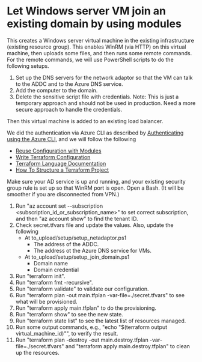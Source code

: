 # Let Windows server VM join an existing domain by using modules

This creates a Windows server virtual machine in the existing infrastructure (existing resource group). This enables WinRM (via HTTP) on this virtual machine, then uploads some files, and then runs some remote commands. For the remote commands, we will use PowerShell scripts to do the following setups.

1. Set up the DNS servers for the network adaptor so that the VM can talk to the ADDC and to the Azure DNS service.
2. Add the computer to the domain.
3. Delete the sensitive script file with credentials.  Note: This is just a temporary approach and should not be used in production. Need a more secure approach to handle the credentials.

Then this virtual machine is added to an existing load balancer.

We did the authentication via Azure CLI as described by [Authenticating using the Azure CLI](https://registry.terraform.io/providers/hashicorp/azuread/latest/docs/guides/azure_cli), and we will follow the following

- [Reuse Configuration with Modules](https://learn.hashicorp.com/collections/terraform/modules?utm_source=WEBSITE&utm_medium=WEB_IO&utm_offer=ARTICLE_PAGE&utm_content=DOCS)
- [Write Terraform Configuration](https://learn.hashicorp.com/collections/terraform/configuration-language)
- [Terraform Language Documentation](https://www.terraform.io/language)
- [How To Structure a Terraform Project](https://www.digitalocean.com/community/tutorials/how-to-structure-a-terraform-project)

Make sure your AD service is up and running, and your existing security group rule is set up so that WinRM port is open. Open a Bash. (It will be smoother if you are disconnected from VPN.)

1. Run "az account set --subscription <subscription_id_or_subscription_name>" to set correct subscription, and then "az account show" to find the tenant ID.
2. Check secret.tfvars file and update the values. Also, update the following
   - At to_upload/setup/setup_netadaptor.ps1
      - The address of the ADDC.
      - The address ot the Azure DNS service for VMs.
   - At to_upload/setup/setup_join_domain.ps1
      - Domain name
      - Domain credential
3. Run "terraform init".
4. Run "terraform fmt -recursive".
5. Run "terraform validate" to validate our configuration.
6. Run "terraform plan -out main.tfplan -var-file=./secret.tfvars" to see what will be provisioned.
7. Run "terraform apply main.tfplan" to do the provisioning.
8. Run "terraform show" to see the new state.
9. Run "terraform state list" to see the latest list of resources managed.
10. Run some output commands, e.g., "echo "$(terraform output virtual_machine_id)"", to verify the result.
11. Run "terraform plan -destroy -out main.destroy.tfplan -var-file=./secret.tfvars" and "terraform apply main.destroy.tfplan" to clean up the resources.
